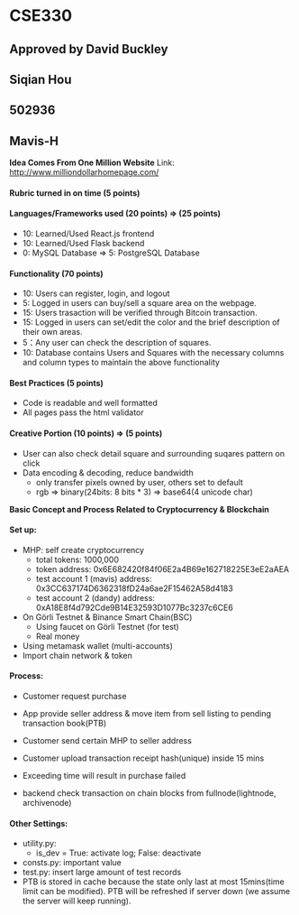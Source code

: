 # CSE330

## Approved by David Buckley
## Siqian Hou
## 502936
## Mavis-H

__Idea Comes From One Million Website__
Link: http://www.milliondollarhomepage.com/

#### Rubric turned in on time (5 points)

#### Languages/Frameworks used (20 points) => (25 points)
- 10: Learned/Used React.js frontend
- 10: Learned/Used Flask backend
- 0: MySQL Database => 5: PostgreSQL Database

#### Functionality (70 points)
- 10: Users can register, login, and logout
- 5: Logged in users can buy/sell a square area on the webpage.
- 15: Users trasaction will be verified through Bitcoin transaction.
- 15: Logged in users can set/edit the color and the brief description of their own areas. 
- 5：Any user can check the description of squares. 
- 10: Database contains Users and Squares with the necessary columns and column types to maintain the above functionality

#### Best Practices (5 points)
- Code is readable and well formatted
- All pages pass the html validator

#### Creative Portion (10 points) => (5 points)
- User can also check detail square and surrounding suqares pattern on click
- Data encoding & decoding, reduce bandwidth
	- only transfer pixels owned by user, others set to default 
	- rgb => binary(24bits: 8 bits * 3) => base64(4 unicode char)


__Basic Concept and Process Related to Cryptocurrency & Blockchain__

#### Set up:
- MHP: self create cryptocurrency
	- total tokens: 1000,000
	- token address: 0x6E682420f84f06E2a4B69e162718225E3eE2aAEA
	- test account 1 (mavis) address: 0x3CC637174D6362318fD24a6ae2F15462A58d4183
	- test account 2 (dandy) address: 0xA18E8f4d792Cde9B14E32593D1077Bc3237c6CE6
- On Görli Testnet & Binance Smart Chain(BSC)
	- Using faucet on Görli Testnet (for test)
	- Real money
- Using metamask wallet (multi-accounts)
- Import chain network & token

#### Process:
- Customer request purchase

- App provide seller address & move item from sell listing to pending transaction book(PTB)

- Customer send certain MHP to seller address

- Customer upload transaction receipt hash(unique) inside 15 mins

- Exceeding time will result in purchase failed

- backend check transaction on chain blocks from fullnode(lightnode, archivenode)

#### Other Settings:
- utility.py: 
	- is_dev = True: activate log; False: deactivate
- consts.py: important value
- test.py: insert large amount of test records
- PTB is stored in cache because the state only last at most 15mins(time limit can be modified). PTB will be refreshed if server down (we assume the server will keep running).
